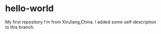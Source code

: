 # hello-world
My first repository
I'm from XinJiang,China.
I added some self-description to this branch.

